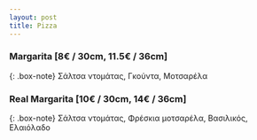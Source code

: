 ```yaml
---
layout: post
title: Pizza
---
```


### Margarita [8€ / 30cm, 11.5€ / 36cm]

{: .box-note}
Σάλτσα ντομάτας, Γκούντα, Μοτσαρέλα

### Real Margarita [10€ / 30cm, 14€ / 36cm]

{: .box-note}
Σάλτσα ντομάτας, Φρέσκια μοτσαρέλα, Βασιλικός, Ελαιόλαδο
